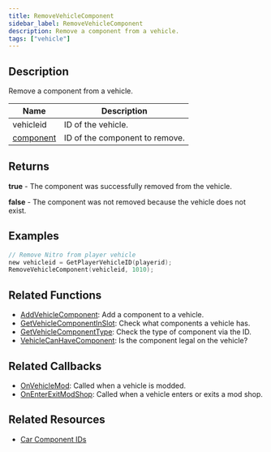 ```yaml
---
title: RemoveVehicleComponent
sidebar_label: RemoveVehicleComponent
description: Remove a component from a vehicle.
tags: ["vehicle"]
---
```


## Description

Remove a component from a vehicle.

| Name                                       | Description                    |
|--------------------------------------------|--------------------------------|
| vehicleid                                  | ID of the vehicle.             |
| [component](../resources/carcomponentid)   | ID of the component to remove. |

## Returns

**true** - The component was successfully removed from the vehicle.

**false** - The component was not removed because the vehicle does not exist.

## Examples

```c
// Remove Nitro from player vehicle
new vehicleid = GetPlayerVehicleID(playerid);
RemoveVehicleComponent(vehicleid, 1010);
```

## Related Functions

- [AddVehicleComponent](AddVehicleComponent): Add a component to a vehicle.
- [GetVehicleComponentInSlot](GetVehicleComponentInSlot): Check what components a vehicle has.
- [GetVehicleComponentType](GetVehicleComponentType): Check the type of component via the ID.
- [VehicleCanHaveComponent](VehicleCanHaveComponent): Is the component legal on the vehicle?

## Related Callbacks

- [OnVehicleMod](../callbacks/OnVehicleMod): Called when a vehicle is modded.
- [OnEnterExitModShop](../callbacks/OnEnterExitModShop): Called when a vehicle enters or exits a mod shop.

## Related Resources

- [Car Component IDs](../resources/carcomponentid)
